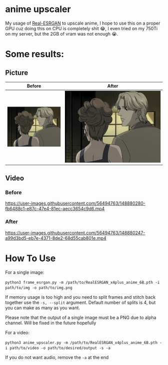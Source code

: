 # anime upscaler

My usage of [Real-ESRGAN](https://github.com/xinntao/Real-ESRGAN) to upscale anime, I hope to use this on a proper GPU cuz doing this on CPU is completely shit 😂, I even tried on my 750Ti on my server, but the 2GB of vram was not enough 😭. 

# Some results:

## Picture

Before            |  After
:-------------------------:|:-------------------------:
![](test_img/random_test_frame.jpg)  |  ![](test_img/random_test_frame_out.jpg)

## Video

### Before

https://user-images.githubusercontent.com/56494763/148880280-fb6488c1-e87c-47e4-81ec-aecc3654c9d6.mp4

### After

https://user-images.githubusercontent.com/56494763/148880247-a99d3bd5-eb7e-4371-8de2-68d55cab801e.mp4

# How To Use

For a single image:

`python3 frame_esrgan.py -m /path/to/RealESRGAN_x4plus_anime_6B.pth -i path/to/img -o path/to/img.png`

If memory usage is too high and you need to split frames and stitch back together use the `-s, --split` argument. Default number of splits is 4, but you can make as many as you want.

Please note that the output of a single image must be a PNG due to alpha channel. Will be fixed in the future hopefully

For a video:

`python3 anime_upscaler.py -m /path/to/RealESRGAN_x4plus_anime_6B.pth -i path/to/video -o path/to/desired/output -s -a`

If you do not want audio, remove the `-a` at the end

